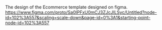 

The design of the Ecommerce template designed on figma.
https://www.figma.com/proto/Sa0IPFxU0mCJ3ZJcJILSyc/Untitled?node-id=102%3A557&scaling=scale-down&page-id=0%3A1&starting-point-node-id=102%3A557
